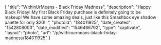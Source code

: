 {
    "title": "WithinUrMeans - Black Friday Madness",
    "description": "Happy Black Friday! My first Black Friday purchase is definitely going to be makeup! We have some amazing deals, just like this Smashbox eye shadow palette for only $20!! ",
    "photoId": "184011925",
    "date_created": "1542808003",
    "date_modified": "1546466792",
    "type": "captivate",
    "layout": "photo",
    "url": "\/p\/withinurmeans-black-friday-madness\/184011925"
}